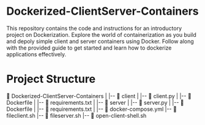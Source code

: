 # Dockerized-ClientServer-Containers
This repository contains the code and instructions for an introductory project on Dockerization. Explore the world of containerization as you build and depoly simple client and server containers using Docker. Follow along with the provided guide to get started and learn how to dockerize applications effectively.

# Project Structure
📂 Dockerized-ClientServer-Containers
|
|-- 📂 client
|   |-- 📄 client.py
|   |-- 📄 Dockerfile
|   |-- 📄 requirements.txt
|
|-- 📂 server
|   |-- 📄 server.py
|   |-- 📄 Dockerfile
|   |-- 📄 requirements.txt
|
|-- 📄 docker-compose.yml
|-- 📄 fileclient.sh
|-- 📄 fileserver.sh
|-- 📄 open-client-shell.sh
